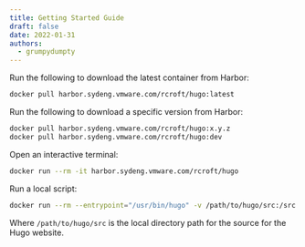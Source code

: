 ```yaml
---
title: Getting Started Guide
draft: false
date: 2022-01-31
authors:
  - grumpydumpty
---
```


Run the following to download the latest container from Harbor:

```bash
docker pull harbor.sydeng.vmware.com/rcroft/hugo:latest
```

Run the following to download a specific version from Harbor:

```bash
docker pull harbor.sydeng.vmware.com/rcroft/hugo:x.y.z
docker pull harbor.sydeng.vmware.com/rcroft/hugo:dev
```

Open an interactive terminal:

```bash
docker run --rm -it harbor.sydeng.vmware.com/rcroft/hugo
```

Run a local script:

```bash
docker run --rm --entrypoint="/usr/bin/hugo" -v /path/to/hugo/src:/src -w /src harbor.sydeng.vmware.com/rcroft/hugo
```

Where `/path/to/hugo/src` is the local directory path for the source for the Hugo website.
